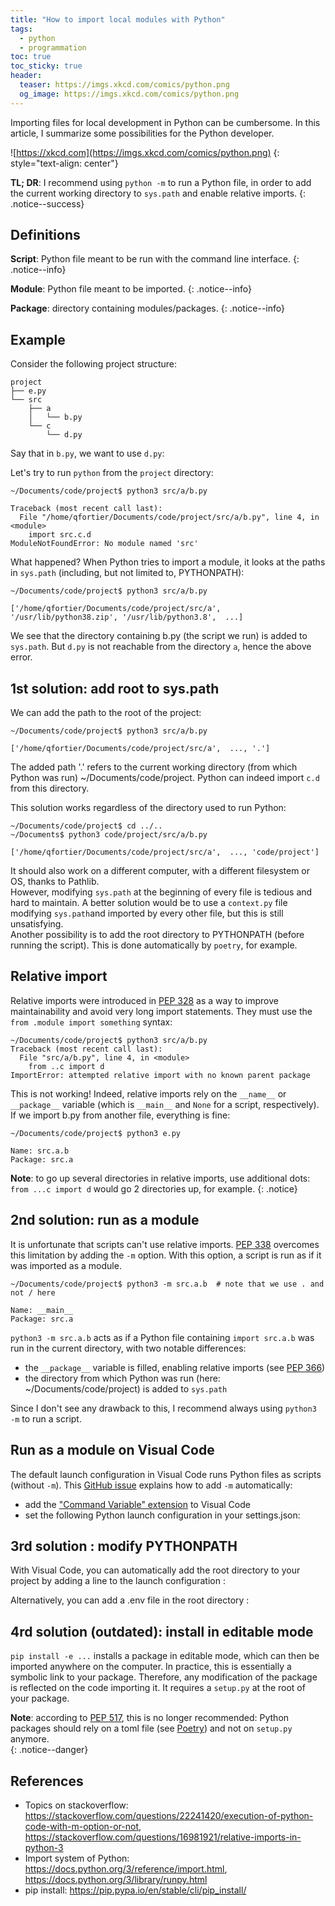 ```yaml
---
title: "How to import local modules with Python"
tags:
  - python
  - programmation
toc: true
toc_sticky: true
header:
  teaser: https://imgs.xkcd.com/comics/python.png
  og_image: https://imgs.xkcd.com/comics/python.png
---
```


Importing files for local development in Python can be cumbersome. In this article, I summarize some possibilities for the Python developer.   

![https://xkcd.com](https://imgs.xkcd.com/comics/python.png)
{: style="text-align: center"}

**TL; DR**: I recommend using `python -m` to run a Python file, in order to add the current working directory to `sys.path` and enable relative imports.
{:  .notice--success}

## Definitions

**Script**: Python file meant to be run with the command line interface.
{:  .notice--info}

**Module**: Python file meant to be imported.
{:  .notice--info}

**Package**: directory containing modules/packages.
{:  .notice--info}


## Example

Consider the following project structure:
~~~
project
├── e.py
└── src
    ├── a
    │   └── b.py
    └── c
        └── d.py
~~~

Say that in `b.py`, we want to use `d.py`:

<script src="https://gist.github.com/fortierq/8c95edc33c45a5d904d1a30d66b00d6f.js"></script>

Let's try to run `python` from the `project` directory:
~~~ shell
~/Documents/code/project$ python3 src/a/b.py

Traceback (most recent call last):
  File "/home/qfortier/Documents/code/project/src/a/b.py", line 4, in <module>
    import src.c.d
ModuleNotFoundError: No module named 'src'
~~~

What happened? When Python tries to import a module, it looks at the paths in `sys.path` (including, but not limited to, PYTHONPATH):
<script src="https://gist.github.com/fortierq/b329d5223604404b600289ddf2991f8c.js"></script>
~~~ shell
~/Documents/code/project$ python3 src/a/b.py

['/home/qfortier/Documents/code/project/src/a', '/usr/lib/python38.zip', '/usr/lib/python3.8',  ...]
~~~
We see that the directory containing b.py (the script we run) is added to `sys.path`. But `d.py` is not reachable from the directory `a`, hence the above error.  

## 1st solution: add root to sys.path

We can add the path to the root of the project:
<script src="https://gist.github.com/fortierq/d7388895aa6531a2a3c2d2eb6f89438f.js"></script>
~~~ shell
~/Documents/code/project$ python3 src/a/b.py

['/home/qfortier/Documents/code/project/src/a',  ..., '.']
~~~
The added path '.' refers to the current working directory (from which Python was run) ~/Documents/code/project. Python can indeed import `c.d` from this directory.  

This solution works regardless of the directory used to run Python:
~~~ shell
~/Documents/code/project$ cd ../..
~/Documents$ python3 code/project/src/a/b.py

['/home/qfortier/Documents/code/project/src/a',  ..., 'code/project']
~~~

It should also work on a different computer, with a different filesystem or OS, thanks to Pathlib.  
However, modifying `sys.path` at the beginning of every file is tedious and hard to maintain. A better solution would be to use a `context.py` file modifying `sys.path`and imported by every other file, but this is still unsatisfying.  
Another possibility is to add the root directory to PYTHONPATH (before running the script). This is done automatically by `poetry`, for example.

## Relative import

Relative imports were introduced in [PEP 328](https://www.python.org/dev/peps/pep-0328) as a way to improve maintainability and avoid very long import statements. They must use the `from .module import something` syntax:
<script src="https://gist.github.com/fortierq/55871b627e3929578a393acab4abe72d.js"></script>

~~~ shell
~/Documents/code/project$ python3 src/a/b.py
Traceback (most recent call last):
  File "src/a/b.py", line 4, in <module>
    from ..c import d
ImportError: attempted relative import with no known parent package
~~~
This is not working! Indeed, relative imports rely on the `__name__` or `__package__` variable (which is `__main__` and `None` for a script, respectively).  
If we import b.py from another file, everything is fine:

<script src="https://gist.github.com/fortierq/415e91b120b4fe30db8fc4140fae5139.js"></script>
<script src="https://gist.github.com/fortierq/1cc0edcdff4addd56af5b7d4439a28b8.js"></script>
~~~ shell
~/Documents/code/project$ python3 e.py

Name: src.a.b
Package: src.a
~~~

**Note**: to go up several directories in relative imports, use additional dots: `from ...c import d` would go 2 directories up, for example.
{:  .notice}

## 2nd solution: run as a module

It is unfortunate that scripts can't use relative imports. [PEP 338](https://www.python.org/dev/peps/pep-0338/) overcomes this limitation by adding the `-m` option. With this option, a script is run as if it was imported as a module.
<script src="https://gist.github.com/fortierq/415e91b120b4fe30db8fc4140fae5139.js"></script>
<script src="https://gist.github.com/fortierq/1cc0edcdff4addd56af5b7d4439a28b8.js"></script>
~~~ shell
~/Documents/code/project$ python3 -m src.a.b  # note that we use . and not / here

Name: __main__
Package: src.a
~~~
`python3 -m src.a.b` acts as if a Python file containing `import src.a.b` was run in the current directory, with two notable differences:  
- the `__package__` variable is filled, enabling relative imports (see [PEP 366](https://www.python.org/dev/peps/pep-0366/))
- the directory from which Python was run (here: ~/Documents/code/project) is added to `sys.path` 

Since I don't see any drawback to this, I recommend always using `python3 -m` to run a script.
## Run as a module on Visual Code

The default launch configuration in Visual Code runs Python files as scripts (without `-m`). This [GitHub issue](https://github.com/microsoft/vscode-python/issues/5184?fbclid=IwAR20Tk7RyK-2SoL4l-shGe-puCsxTpE4vR8RlpoACP-WK54sgKhwdF6xZH0) explains how to add `-m` automatically:
- add the ["Command Variable" extension](https://marketplace.visualstudio.com/items?itemName=rioj7.command-variable) to Visual Code
- set the following Python launch configuration in your settings.json:
<script src="https://gist.github.com/fortierq/53a9e73cee609c763966839ff4ca25e0.js"></script>

## 3rd solution : modify PYTHONPATH

With Visual Code, you can automatically add the root directory to your project by adding a line to the launch configuration :
<script src="https://gist.github.com/fortierq/0eae7e8e8999cb23c0e1160f458a166f.js"></script>

Alternatively, you can add a .env file in the root directory :
<script src="https://gist.github.com/fortierq/5c86347c7dbd68660e1636666d1b76b9.js"></script>

## 4rd solution (outdated): install in editable mode

`pip install -e ...` installs a package in editable mode, which can then be imported anywhere on the computer. In practice, this is essentially a symbolic link to your package. Therefore, any modification of the package is reflected on the code importing it. It requires a `setup.py` at the root of your package.  

**Note**: according to [PEP 517](https://www.python.org/dev/peps/pep-0517), this is no longer recommended: Python packages should rely on a toml file (see [Poetry](https://python-poetry.org/)) and not on `setup.py` anymore.  
{:  .notice--danger}

## References
- Topics on stackoverflow: <https://stackoverflow.com/questions/22241420/execution-of-python-code-with-m-option-or-not>, <https://stackoverflow.com/questions/16981921/relative-imports-in-python-3>
- Import system of Python: <https://docs.python.org/3/reference/import.html>, <https://docs.python.org/3/library/runpy.html>
- pip install: <https://pip.pypa.io/en/stable/cli/pip_install/>
